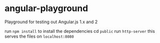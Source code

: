 # angular-playground
Playground for testing out Angular.js 1.x and 2

run `npm install` to install the dependencies
cd  `public`
run `http-server`
this serves the files on `localhost:8080`
